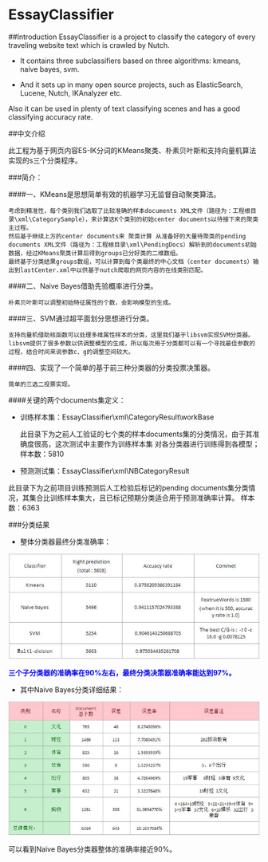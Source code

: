 # EssayClassifier

##Introduction
EssayClassifier is a project to classify the category of every traveling website text which is crawled by Nutch. 

* It contains three subclassifiers based on three algorithms: kmeans, naive bayes, svm. 

* And it sets up in many open source projects, such as ElasticSearch, Lucene, Nutch, IKAnalyzer etc. 

Also it can be used in plenty of text classifying scenes and has a good classifying accuracy rate. 

##中文介绍

此工程为基于网页内容ES-IK分词的KMeans聚类、朴素贝叶斯和支持向量机算法实现的s三个分类程序。

###简介：

####一、KMeans是思想简单有效的机器学习无监督自动聚类算法。

	考虑到精准性，每个类别我们选取了比较准确的样本documents XML文件（路径为：工程根目录\xml\CategorySample），来计算这K个类别的初始center documents以待接下来的聚类主过程。
	然后基于继续上方的center documents来 聚类计算 从准备好的大量待聚类的pending documents XML文件（路径为：工程根目录\xml\PendingDocs）解析到的documents初始数据，经过KMeans聚类计算后得到groups已分好类的二维数组。
	最终基于分类结果groups数组，可以计算到每个类最终的中心文档（center documents）输出到lastCenter.xml中以供基于nutch爬取的网页内容的在线类别匹配。

####二、Naive Bayes借助先验概率进行分类。

	朴素贝叶斯可以调整初始特征属性的个数，会影响模型的生成。

####三、SVM通过超平面划分思想进行分类。

	支持向量机借助核函数可以处理多维属性样本的分类，这里我们基于libsvm实现SVM分类器。
	libsvm提供了很多参数以供调整模型的生成，所以每次用于分类都可以有一个寻找最佳参数的过程，结合时间来说参数c、g的调整空间较大。

####四、实现了一个简单的基于前三种分类器的分类投票决策器。

	简单的三选二投票实现。


####关键的两个documents集定义：
 
  * 训练样本集：EssayClassifier\xml\CategoryResult\workBase

     此目录下为之前人工验证的七个类的样本documents集的分类情况，由于其准确度很高，这次测试中主要作为训练样本集 对各分类器进行训练得到各模型；
    样本数：5810
 
  * 预测测试集：EssayClassifier\xml\NBCategoryResult

   此目录下为之前项目训练预测后人工检验后标记的pending documents集分类情况，其集合比训练样本集大，且已标记预期分类适合用于预测准确率计算。
    样本数：6363

###分类结果

* 整体分类器最终分类准确率：

![](https://github.com/xiaoliable/EssayClassifier/blob/master/doc/readme/TotalClassifierAccuracyRate.jpg)

<font color="#0000FF"><b>三个子分类器的准确率在90%左右，最终分类决策器准确率能达到97%。</b></font>

* 其中Naive Bayes分类详细结果：

![](https://github.com/xiaoliable/EssayClassifier/blob/master/doc/readme/NaiveBayesClassifierResult.jpg)

可以看到Naive Bayes分类器整体的准确率接近90%。
